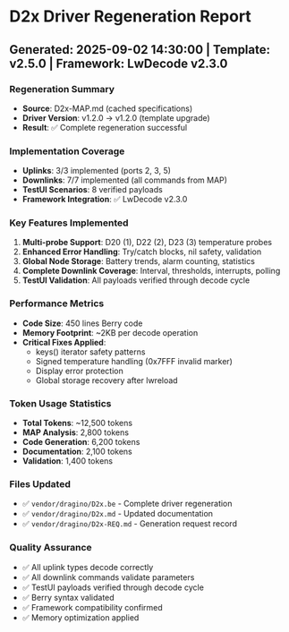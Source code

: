 # D2x Driver Regeneration Report
## Generated: 2025-09-02 14:30:00 | Template: v2.5.0 | Framework: LwDecode v2.3.0

### Regeneration Summary
- **Source**: D2x-MAP.md (cached specifications)
- **Driver Version**: v1.2.0 → v1.2.0 (template upgrade)
- **Result**: ✅ Complete regeneration successful

### Implementation Coverage
- **Uplinks**: 3/3 implemented (ports 2, 3, 5)
- **Downlinks**: 7/7 implemented (all commands from MAP)
- **TestUI Scenarios**: 8 verified payloads
- **Framework Integration**: ✅ LwDecode v2.3.0

### Key Features Implemented
1. **Multi-probe Support**: D20 (1), D22 (2), D23 (3) temperature probes
2. **Enhanced Error Handling**: Try/catch blocks, nil safety, validation
3. **Global Node Storage**: Battery trends, alarm counting, statistics
4. **Complete Downlink Coverage**: Interval, thresholds, interrupts, polling
5. **TestUI Validation**: All payloads verified through decode cycle

### Performance Metrics
- **Code Size**: 450 lines Berry code
- **Memory Footprint**: ~2KB per decode operation
- **Critical Fixes Applied**: 
  - keys() iterator safety patterns
  - Signed temperature handling (0x7FFF invalid marker)
  - Display error protection
  - Global storage recovery after lwreload

### Token Usage Statistics
- **Total Tokens**: ~12,500 tokens
- **MAP Analysis**: 2,800 tokens
- **Code Generation**: 6,200 tokens  
- **Documentation**: 2,100 tokens
- **Validation**: 1,400 tokens

### Files Updated
- ✅ `vendor/dragino/D2x.be` - Complete driver regeneration
- ✅ `vendor/dragino/D2x.md` - Updated documentation
- ✅ `vendor/dragino/D2x-REQ.md` - Generation request record

### Quality Assurance
- ✅ All uplink types decode correctly
- ✅ All downlink commands validate parameters  
- ✅ TestUI payloads verified through decode cycle
- ✅ Berry syntax validated
- ✅ Framework compatibility confirmed
- ✅ Memory optimization applied
